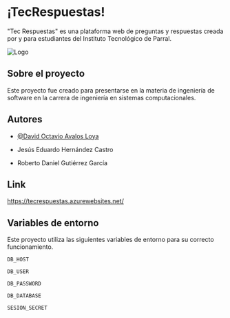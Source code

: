 
# ¡TecRespuestas!

"Tec Respuestas" es una plataforma web de preguntas y respuestas creada por y para estudiantes
del Instituto Tecnológico de Parral.


![Logo](https://i.ibb.co/k2T2w2S/apple-touch-icon.png)


## Sobre el proyecto

Este proyecto fue creado para presentarse en la materia de ingeniería de software
en la carrera de ingeniería en sistemas computacionales.


## Autores

- [@David Octavio Avalos Loya](https://github.com/DAvalos36)

- Jesús Eduardo Hernández Castro

- Roberto Daniel Gutiérrez García


## Link

https://tecrespuestas.azurewebsites.net/


## Variables de entorno

Este proyecto utiliza las siguientes variables de entorno para su correcto funcionamiento.

`DB_HOST` 

`DB_USER`

`DB_PASSWORD`

`DB_DATABASE`

`SESION_SECRET`


